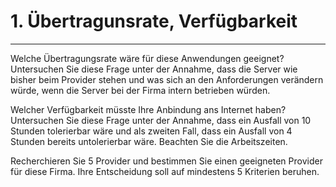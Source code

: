 # 1. Übertragunsrate, Verfügbarkeit 
---
Welche Übertragungsrate wäre für diese Anwendungen geeignet?
Untersuchen Sie diese Frage unter der Annahme, dass die Server wie bisher beim Provider stehen und was sich an den Anforderungen verändern würde, wenn die Server bei der Firma intern betrieben würden.

Welcher Verfügbarkeit müsste Ihre Anbindung ans Internet haben?
Untersuchen Sie diese Frage unter der Annahme, dass ein Ausfall von 10 Stunden tolerierbar wäre und als zweiten Fall, dass ein Ausfall von 4 Stunden bereits untolerierbar wäre. Beachten Sie die Arbeitszeiten.

Recherchieren Sie 5 Provider und bestimmen Sie einen geeigneten Provider für diese Firma. Ihre Entscheidung soll auf mindestens 5 Kriterien beruhen.
